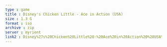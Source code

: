 ```yaml
---
type : game
title : Disney's Chicken Little - Ace in Action (USA)
size : 1.3 G
format : iso
archive : zip
server : myrient
link2 : Disney%27s%20Chicken%20Little%20-%20Ace%20in%20Action%20%28USA%29
---
```

